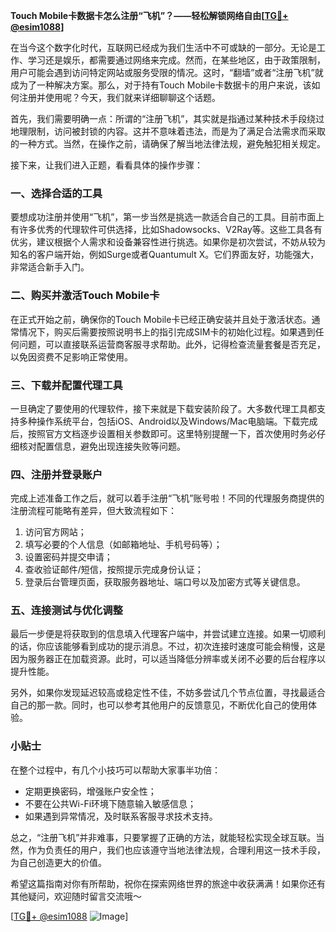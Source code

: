 **Touch Mobile卡数据卡怎么注册“飞机”？——轻松解锁网络自由[[TG💪+ @esim1088](https://t.me/s/esim1088)]**

在当今这个数字化时代，互联网已经成为我们生活中不可或缺的一部分。无论是工作、学习还是娱乐，都需要通过网络来完成。然而，在某些地区，由于政策限制，用户可能会遇到访问特定网站或服务受限的情况。这时，“翻墙”或者“注册飞机”就成为了一种解决方案。那么，对于持有Touch Mobile卡数据卡的用户来说，该如何注册并使用呢？今天，我们就来详细聊聊这个话题。

首先，我们需要明确一点：所谓的“注册飞机”，其实就是指通过某种技术手段绕过地理限制，访问被封锁的内容。这并不意味着违法，而是为了满足合法需求而采取的一种方式。当然，在操作之前，请确保了解当地法律法规，避免触犯相关规定。

接下来，让我们进入正题，看看具体的操作步骤：

### 一、选择合适的工具

要想成功注册并使用“飞机”，第一步当然是挑选一款适合自己的工具。目前市面上有许多优秀的代理软件可供选择，比如Shadowsocks、V2Ray等。这些工具各有优劣，建议根据个人需求和设备兼容性进行挑选。如果你是初次尝试，不妨从较为知名的客户端开始，例如Surge或者Quantumult X。它们界面友好，功能强大，非常适合新手入门。

### 二、购买并激活Touch Mobile卡

在正式开始之前，确保你的Touch Mobile卡已经正确安装并且处于激活状态。通常情况下，购买后需要按照说明书上的指引完成SIM卡的初始化过程。如果遇到任何问题，可以直接联系运营商客服寻求帮助。此外，记得检查流量套餐是否充足，以免因资费不足影响正常使用。

### 三、下载并配置代理工具

一旦确定了要使用的代理软件，接下来就是下载安装阶段了。大多数代理工具都支持多种操作系统平台，包括iOS、Android以及Windows/Mac电脑端。下载完成后，按照官方文档逐步设置相关参数即可。这里特别提醒一下，首次使用时务必仔细核对配置信息，避免出现连接失败等问题。

### 四、注册并登录账户

完成上述准备工作之后，就可以着手注册“飞机”账号啦！不同的代理服务商提供的注册流程可能略有差异，但大致流程如下：
1. 访问官方网站；
2. 填写必要的个人信息（如邮箱地址、手机号码等）；
3. 设置密码并提交申请；
4. 查收验证邮件/短信，按照提示完成身份认证；
5. 登录后台管理页面，获取服务器地址、端口号以及加密方式等关键信息。

### 五、连接测试与优化调整

最后一步便是将获取到的信息填入代理客户端中，并尝试建立连接。如果一切顺利的话，你应该能够看到成功的提示消息。不过，初次连接时速度可能会稍慢，这是因为服务器正在加载资源。此时，可以适当降低分辨率或关闭不必要的后台程序以提升性能。

另外，如果你发现延迟较高或稳定性不佳，不妨多尝试几个节点位置，寻找最适合自己的那一款。同时，也可以参考其他用户的反馈意见，不断优化自己的使用体验。

### 小贴士

在整个过程中，有几个小技巧可以帮助大家事半功倍：
- 定期更换密码，增强账户安全性；
- 不要在公共Wi-Fi环境下随意输入敏感信息；
- 如果遇到异常情况，及时联系客服寻求技术支持。

总之，“注册飞机”并非难事，只要掌握了正确的方法，就能轻松实现全球互联。当然，作为负责任的用户，我们也应该遵守当地法律法规，合理利用这一技术手段，为自己创造更大的价值。

希望这篇指南对你有所帮助，祝你在探索网络世界的旅途中收获满满！如果你还有其他疑问，欢迎随时留言交流哦～ 

[[TG💪+ @esim1088](https://t.me/s/esim1088) ![Image](https://i.postimg.cc/4NQfJmqS/Snipaste-2025-05-13-00-14-12.png)]